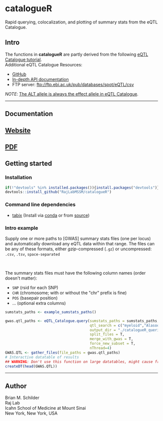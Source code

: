# catalogueR  

Rapid querying, colocalization, and plotting of summary stats from the eQTL Catalogue.  

## Intro    

The functions in **catalogueR** are partly derived from the following
[eQTL Catalogue tutorial](http://htmlpreview.github.io/?https://github.com/eQTL-Catalogue/eQTL-Catalogue-resources/blob/master/scripts/eQTL_API_usecase.html).  
Additional eQTL Catalogue Resources:  
- [GitHub](https://github.com/eQTL-Catalogue/eQTL-Catalogue-resources)  
- [In-depth API documentation](https://www.ebi.ac.uk/eqtl/api-docs/)  
- FTP server: ftp://ftp.ebi.ac.uk/pub/databases/spot/eQTL/csv  

*NOTE*: [The ALT allele is always the effect allele in eQTL Catalogue](https://www.ebi.ac.uk/eqtl/Data_access/).  

<hr>  

## Documentation  

## [Website](https://rajlabmssm.github.io/catalogueR/)  
## [PDF](https://rajlabmssm.github.io/catalogueR/catalogueR_0.1.0.pdf)  


## Getting started  


### Installation

```R
if(!"devtools" %in% installed.packages()){install.packages("devtools")}
devtools::install_github("RajLabMSSM/catalogueR")
```


### Command line dependencies  

- [tabix](http://www.htslib.org/doc/tabix.html) (Install via [conda](https://anaconda.org/bioconda/tabix) or from [source](http://www.htslib.org/download/))  


### Intro example  

Supply one or more paths to [GWAS] summary stats files (one per locus) and automatically download any eQTL data within that range. The files can be any of these formats, either *gzip*-compressed (`.gz`) or uncompressed: `.csv`, `.tsv`, `space-separated`  

<br>

The summary stats files must have the following column names (order doesn't matter):
  - `SNP` (rsid for each SNP)
  - `CHR` (chromosome; with or without the "chr" prefix is fine)
  - `POS` (basepair position)
  - ... (optional extra columns)

```R 
sumstats_paths <- example_sumstats_paths()

gwas.qtl_paths <- eQTL_Catalogue.query(sumstats_paths = sumstats_paths,  
                                       qtl_search = c("myeloid","Alasoo_2018"),
                                       output_dir = "./catalogueR_queries", 
                                       split_files = T,  
                                       merge_with_gwas = T,
                                       force_new_subset = T,
                                       nThread=4)
GWAS.QTL <- gather_files(file_paths = gwas.qtl_paths)
# Interactive datatable of results 
## WARNING: Don't use this function on large datatables, might cause freezing.
createDT(head(GWAS.QTL))
``` 
  
<hr>  
 
## Author  

Brian M. Schilder  
Raj Lab  
Icahn School of Medicine at Mount Sinai  
New York, New York, USA  
